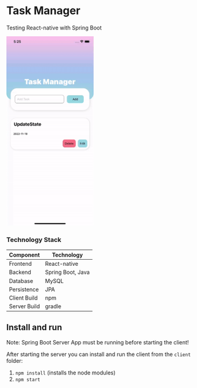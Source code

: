 # Task Manager
Testing React-native with Spring Boot 

<img src="https://github.com/denisdanailov/react-native-app/blob/main/Task-Manager-preview.gif" width="228"/>


### Technology Stack
Component         | Technology
---               | ---
Frontend          | React-native 
Backend           | Spring Boot, Java 
Database          | MySQL
Persistence       | JPA 
Client Build      | npm
Server Build      | gradle


## Install and run

Note: Spring Boot Server App must be running before starting the client!

After starting the server you can install and run the client from the `client` folder:

1. `npm install` (installs the node modules)
2. `npm start` 

